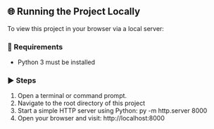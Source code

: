 ## 🌐 Running the Project Locally

To view this project in your browser via a local server:

### 🔧 Requirements
- Python 3 must be installed

### ▶️ Steps

1. Open a terminal or command prompt.
2. Navigate to the root directory of this project
3. Start a simple HTTP server using Python:
    py -m http.server 8000
4. Open your browser and visit:
    http://localhost:8000
